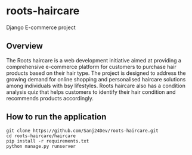 # roots-haircare
Django E-commerce project


## Overview
The Roots  haircare is a web development initiative aimed at providing a comprehensive e-commerce platform for customers to purchase hair products based on their hair type. The project is designed to address the growing demand for online shopping and personalised haircare solutions among individuals with bsy lifestyles. Roots haircare also has a condition analysis quiz that helps customers to identify their hair condition and recommends products accordingly.


## How to run the application
```
git clone https://github.com/Sanj24Dev/roots-haircare.git
cd roots-haircare/haircare
pip install -r requirements.txt
python manage.py runserver
```
